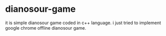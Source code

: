 # dianosour-game
it is simple dianosour game coded in c++ language. 
i just tried to implement google chrome offline dianosour game.



















